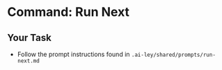 # Command: Run Next

## Your Task

- Follow the prompt instructions found in `.ai-ley/shared/prompts/run-next.md`
